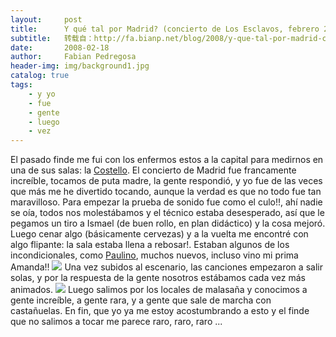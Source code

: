 ```yaml
---
layout:     post
title:      Y qué tal por Madrid? (concierto de Los Esclavos, febrero 2008)
subtitle:   转载自：http://fa.bianp.net/blog/2008/y-que-tal-por-madrid-concierto-de-los-esclavos-febrero-2008/
date:       2008-02-18
author:     Fabian Pedregosa
header-img: img/background1.jpg
catalog: true
tags:
    - y yo
    - fue
    - gente
    - luego
    - vez
---
```


El pasado finde me fui con los enfermos estos a la capital para medirnos
en una de sus salas: la [Costello](http://www.costelloclub.com/). El concierto de Madrid fue
francamente increíble, tocamos de puta madre, la gente respondió, y yo
fue de las veces que más me he divertido tocando, aunque la verdad es
que no todo fue tan maravilloso. Para empezar la prueba de sonido fue
como el culo!!, ahí nadie se oía, todos nos molestábamos y el técnico
estaba desesperado, así que le pegamos un tiro a Ismael (de buen rollo,
en plan didáctico) y la cosa mejoró. Luego cenar algo (básicamente
cervezas) y a la vuelta me encontré con algo flipante: la sala estaba
llena a rebosar!. Estaban algunos de los incondicionales, como
[Paulino](http://fotolog.com/pau_lino), muchos nuevos, incluso vino mi prima Amanda!! ![](http://sp7.fotologs.net/photo/39/9/102/losesclavos/1202783093_f.jpg)
 Una
vez subidos al escenario, las canciones empezaron a salir solas, y por
la respuesta de la gente nosotros estábamos cada vez más animados.
![](http://farm3.static.flickr.com/2081/2274280976_edcd43084b.jpg?v=0)
 Luego salimos por los locales de malasaña y conocimos a gente
increíble, a gente rara, y a gente que sale de marcha con castañuelas.
En fin, que yo ya me estoy acostumbrando a esto y el finde que no
salimos a tocar me parece raro, raro, raro ...
